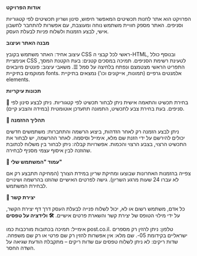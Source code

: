**אודות הפרויקט**

הפרויקט הוא אתר לחנות תכשיטים המאפשר חיפוש, סינון ושריון תכשיטים לפי קטגוריות וסניפים. האתר מספק חוויית משתמש נוחה ומעוצבת, עם אפשרות להתחבר לחשבון אישי, לבצע הזמנות ולשלוח פניות לבעלת העסק.

**מבנה האתר ועיצוב**

עיצוב אחיד: האתר משתמש בקובץ CSS ראשי לכל קבצי ה-HTML, ובנוסף כולל אנימציית CSS לטעינת רשימת הסניפים.
תמיכה במסכים קטנים: בעת הקטנת המסך, התפריט הראשי מצטמצם ונפתח בלחיצה על סמל ☰.
משאבי עיצוב:
פונטים מיובאים ממוקמים בתיקיית fonts.
אלמנטים גרפיים (תמונות, אייקונים וכו') נמצאים בתיקיית elements.

**תכונות עיקריות**

🔹 בחירת תכשיט והתאמה אישית
ניתן לבחור תכשיט לפי קטגוריות.
ניתן לבצע סינון לפי סניפים.
בעת בחירת צבע לתכשיט, התמונה תתעדכן אוטומטית (במידה והצבע קיים).

**🛒 תהליך ההזמנה**

ניתן לבצע הזמנה רק לאחר הזדהות, ביצוע הרשמה והתחברות:
משתמשים חדשים יכולים להירשם על ידי הזנת שם מלא, אימייל וסיסמה.
לאחר ההרשמה, יש לבחור את התכשיט הרצוי, בצבע הרצוי והכמות.
אפשרויות קבלה:
ניתן לבחור בין משלוח לכתובת שהוזנה לבין איסוף עצמי מסניף לבחירה.

**👤 עמוד "המשתמש שלי"**

צפייה בהזמנות האחרונות שבוצעו ומחיקת שריון במידת הצורך (המחיקה תתבצע רק אם לא עברו 24 שעות מרגע השריון).
גישה לפרטים האישיים שהוזנו בהרשמה ושינויים לבחירת המשתמש.

**📩 יצירת קשר**

כל אדם, משתמש רשום או לא, יכול לשלוח פנייה לבעלת העסק דרך דף יצירת הקשר, על ידי מילוי הטופס של יצירת קשר והשארת פרטים אישיים.
**🛠 ולידציה על טפסים**

אימייל: תמיכה בכתובות מורכבות כמו post.co.il.
טלפון: ניתן להזין רק מספרים ישראליים בקידומת 05-.
שם מלא: אין אפשרות להזין רק שם פרטי או רק שם משפחה.
שדות ריקים: לא ניתן לשלוח טפסים עם שדות ריקים – מתקבלת הודעת שגיאה על השדה החסר.




